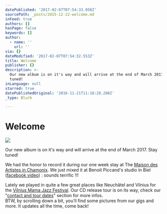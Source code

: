 ```yaml
---
datePublished: '2017-02-07T07:54:33.058Z'
sourcePath: _posts/2015-12-22-welcome.md
inFeed: true
authors: []
hasPage: false
keywords: []
author:
  - name: ''
    url: ''
via: {}
dateModified: '2017-02-07T07:54:32.553Z'
title: Welcome
publisher: {}
description: >-
  Our new album is on it's way and will arrive at the end of March 2017. Stay
  tuned!
inLanguage: null
starred: true
datePublishedOriginal: '2016-11-21T11:18:28.208Z'
_type: Blurb

---
```

# Welcome
![](https://the-grid-user-content.s3-us-west-2.amazonaws.com/a0c50ba4-b79d-4245-9e31-e40b209cc57f.jpg)

Our new album is on it's way and will arrive at the end of March 2017\. Stay tuned!

We had the honor to record it during our one week stay at The [Maison des Artistes in Chamonix][0]. We just mixed it at Benoit Piccand's studio in Biel ([facebook video][1]) : sounds terrific !!!

Lately we played in quite a few great places like Neuchâtel and Vilnius for the [Vilnius Mama Jazz Festival][2]. Our CD release tour is on its way, check our "[contact and tour dates][3]" section for more infos.  
BTW, by scrolling down a bit, you'll find some pictures from our gigs and more. It updates all the time, come back!

[0]: https://maisondesartistes-chamonix.com/
[1]: https://www.facebook.com/benoit.piccand/videos/588665271288466/
[2]: http://www.vilniusmamajazz.lt/en "Vilnius Mama Jazz"
[3]: http://itrio.ch/contact "Tour dates"